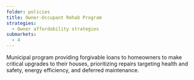 ```yaml
---
folder: policies
title: Owner-Occupant Rehab Program
strategies:
  - Owner affordability strategies
submarkets:
  - 4
---
```

Municipal program providing forgivable loans to homeowners to make critical upgrades to their houses, prioritizing repairs targeting health and safety, energy efficiency, and deferred maintenance.